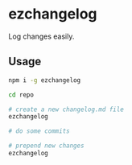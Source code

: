 # ezchangelog
Log changes easily.

## Usage

```bash
npm i -g ezchangelog

cd repo

# create a new changelog.md file
ezchangelog

# do some commits

# prepend new changes
ezchangelog

```
